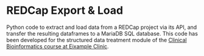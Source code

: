 # REDCap Export & Load
Python code to extract and load data from a REDCap project via its API, and transfer the resulting dataframes to a MariaDB SQL database. This code has been developed for the structured data treatment module of the [Clinical Bioinformatics course at Eixample Clinic](https://eixampleclinic.es/ca/cursos-formacion-reglada/bioinformatica-clinica/).

